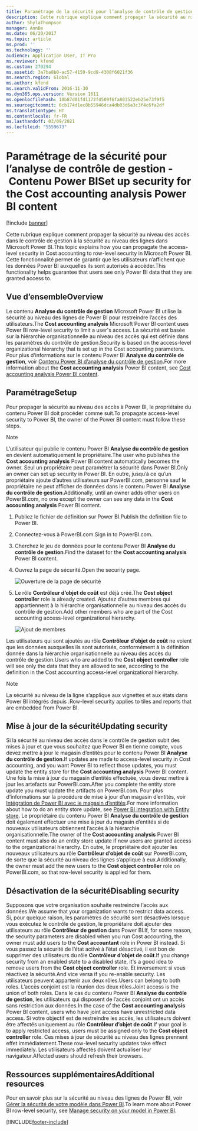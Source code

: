 ```yaml
---
title: Paramétrage de la sécurité pour l’analyse de contrôle de gestion - Contenu Power BI
description: Cette rubrique explique comment propager la sécurité au niveau des accès dans le contrôle de gestion à la sécurité au niveau des lignes dans Microsoft Power BI.
author: ShylaThompson
manager: AnnBe
ms.date: 06/20/2017
ms.topic: article
ms.prod: ''
ms.technology: ''
audience: Application User, IT Pro
ms.reviewer: kfend
ms.custom: 270294
ms.assetid: 3a7ba8b0-ac57-4159-9cd8-4308f6021f36
ms.search.region: Global
ms.author: kfend
ms.search.validFrom: 2016-11-30
ms.dyn365.ops.version: Version 1611
ms.openlocfilehash: 10b87d01fd1172f4509f6fa803522eb25e73f9f5
ms.sourcegitcommit: 6cb174d1ec8b55946dca4db03d6a3c3f4c6fa2df
ms.translationtype: HT
ms.contentlocale: fr-FR
ms.lasthandoff: 03/09/2021
ms.locfileid: "5559673"
---
```

# <a name="set-up-security-for-the-cost-accounting-analysis-power-bi-content"></a><span data-ttu-id="51956-103">Paramétrage de la sécurité pour l’analyse de contrôle de gestion - Contenu Power BI</span><span class="sxs-lookup"><span data-stu-id="51956-103">Set up security for the Cost accounting analysis Power BI content</span></span>

[!include [banner](../includes/banner.md)]

<span data-ttu-id="51956-104">Cette rubrique explique comment propager la sécurité au niveau des accès dans le contrôle de gestion à la sécurité au niveau des lignes dans Microsoft Power BI.</span><span class="sxs-lookup"><span data-stu-id="51956-104">This topic explains how you can propagate the access-level security in Cost accounting to row-level security in Microsoft Power BI.</span></span> <span data-ttu-id="51956-105">Cette fonctionnalité permet de garantir que les utilisateurs n’affichent que les données Power BI auxquelles ils sont autorisés à accéder.</span><span class="sxs-lookup"><span data-stu-id="51956-105">This functionality helps guarantee that users see only Power BI data that they are granted access to.</span></span>

## <a name="overview"></a><span data-ttu-id="51956-106">Vue d’ensemble</span><span class="sxs-lookup"><span data-stu-id="51956-106">Overview</span></span>

<span data-ttu-id="51956-107">Le contenu **Analyse du contrôle de gestion** Microsoft Power BI utilise la sécurité au niveau des lignes de Power BI pour restreindre l’accès des utilisateurs.</span><span class="sxs-lookup"><span data-stu-id="51956-107">The **Cost accounting analysis** Microsoft Power BI content uses Power BI row-level security to limit a user's access.</span></span> <span data-ttu-id="51956-108">La sécurité est basée sur la hiérarchie organisationnelle au niveau des accès qui est définie dans les paramètres du contrôle de gestion.</span><span class="sxs-lookup"><span data-stu-id="51956-108">Security is based on the access-level organizational hierarchy that is set up in the Cost accounting parameters.</span></span> <span data-ttu-id="51956-109">Pour plus d’informations sur le contenu Power BI **Analyse du contrôle de gestion**, voir [Contenu Power BI d’analyse du contrôle de gestion](cost-accounting-analysis-content-pack.md).</span><span class="sxs-lookup"><span data-stu-id="51956-109">For more information about the **Cost accounting analysis** Power BI content, see [Cost accounting analysis Power BI content](cost-accounting-analysis-content-pack.md).</span></span>

## <a name="setup"></a><span data-ttu-id="51956-110">Paramétrage</span><span class="sxs-lookup"><span data-stu-id="51956-110">Setup</span></span>
<span data-ttu-id="51956-111">Pour propager la sécurité au niveau des accès à Power BI, le propriétaire du contenu Power BI doit procéder comme suit.</span><span class="sxs-lookup"><span data-stu-id="51956-111">To propagate access-level security to Power BI, the owner of the Power BI content must follow these steps.</span></span>

> [!NOTE]
> <span data-ttu-id="51956-112">L’utilisateur qui publie le contenu Power BI **Analyse du contrôle de gestion** en devient automatiquement le propriétaire.</span><span class="sxs-lookup"><span data-stu-id="51956-112">The user who publishes the **Cost accounting analysis** Power BI content automatically becomes the owner.</span></span> <span data-ttu-id="51956-113">Seul un propriétaire peut paramétrer la sécurité dans Power BI.</span><span class="sxs-lookup"><span data-stu-id="51956-113">Only an owner can set up security in Power BI.</span></span> <span data-ttu-id="51956-114">En outre, jusqu’à ce qu’un propriétaire ajoute d’autres utilisateurs sur PowerBI.com, personne sauf le propriétaire ne peut afficher de données dans le contenu Power BI **Analyse du contrôle de gestion**.</span><span class="sxs-lookup"><span data-stu-id="51956-114">Additionally, until an owner adds other users on PowerBI.com, no one except the owner can see any data in the **Cost accounting analysis** Power BI content.</span></span>

1. <span data-ttu-id="51956-115">Publiez le fichier de définition sur Power BI.</span><span class="sxs-lookup"><span data-stu-id="51956-115">Publish the definition file to Power BI.</span></span>
2. <span data-ttu-id="51956-116">Connectez-vous à PowerBI.com.</span><span class="sxs-lookup"><span data-stu-id="51956-116">Sign in to PowerBI.com.</span></span>
3. <span data-ttu-id="51956-117">Cherchez le jeu de données pour le contenu Power BI **Analyse du contrôle de gestion**.</span><span class="sxs-lookup"><span data-stu-id="51956-117">Find the dataset for the **Cost accounting analysis** Power BI content.</span></span>
4. <span data-ttu-id="51956-118">Ouvrez la page de sécurité.</span><span class="sxs-lookup"><span data-stu-id="51956-118">Open the security page.</span></span>

    ![Ouverture de la page de sécurité](./media/CA-picture-1.png)

5. <span data-ttu-id="51956-120">Le rôle **Contrôleur d’objet de coût** est déjà créé.</span><span class="sxs-lookup"><span data-stu-id="51956-120">The **Cost object controller** role is already created.</span></span> <span data-ttu-id="51956-121">Ajoutez d’autres membres qui appartiennent à la hiérarchie organisationnelle au niveau des accès du contrôle de gestion.</span><span class="sxs-lookup"><span data-stu-id="51956-121">Add other members who are part of the Cost accounting access-level organizational hierarchy.</span></span>

    ![Ajout de membres](./media/CA-picture-2.png)

<span data-ttu-id="51956-123">Les utilisateurs qui sont ajoutés au rôle **Contrôleur d’objet de coût** ne voient que les données auxquelles ils sont autorisés, conformément à la définition donnée dans la hiérarchie organisationnelle au niveau des accès du contrôle de gestion.</span><span class="sxs-lookup"><span data-stu-id="51956-123">Users who are added to the **Cost object controller** role will see only the data that they are allowed to see, according to the definition in the Cost accounting access-level organizational hierarchy.</span></span>

> [!NOTE]
> <span data-ttu-id="51956-124">La sécurité au niveau de la ligne s’applique aux vignettes et aux états dans Power BI intégrés depuis .</span><span class="sxs-lookup"><span data-stu-id="51956-124">Row-level security applies to tiles and reports that are embedded from Power BI.</span></span>

## <a name="updating-security"></a><span data-ttu-id="51956-125">Mise à jour de la sécurité</span><span class="sxs-lookup"><span data-stu-id="51956-125">Updating security</span></span>
<span data-ttu-id="51956-126">Si la sécurité au niveau des accès dans le contrôle de gestion subit des mises à jour et que vous souhaitez que Power BI en tienne compte, vous devez mettre à jour le magasin d’entités pour le contenu Power BI **Analyse du contrôle de gestion**.</span><span class="sxs-lookup"><span data-stu-id="51956-126">If updates are made to access-level security in Cost accounting, and you want Power BI to reflect those updates, you must update the entity store for the **Cost accounting analysis** Power BI content.</span></span> <span data-ttu-id="51956-127">Une fois la mise à jour du magasin d’entités effectuée, vous devez mettre à jour les artefacts sur PowerBI.com.</span><span class="sxs-lookup"><span data-stu-id="51956-127">After you complete the entity store update you must update the artifacts on PowerBI.com.</span></span> <span data-ttu-id="51956-128">Pour plus d’informations sur la procédure de mise à jour d’un magasin d’entités, voir [Intégration de Power BI avec le magasin d’entités](power-bi-integration-entity-store.md#update-entity-store).</span><span class="sxs-lookup"><span data-stu-id="51956-128">For more information about how to do an entity store update, see [Power BI integration with Entity store](power-bi-integration-entity-store.md#update-entity-store).</span></span> <span data-ttu-id="51956-129">Le propriétaire du contenu Power BI **Analyse du contrôle de gestion** doit également effectuer une mise à jour du magasin d’entités si de nouveaux utilisateurs obtiennent l’accès à la hiérarchie organisationnelle.</span><span class="sxs-lookup"><span data-stu-id="51956-129">The owner of the **Cost accounting analysis** Power BI content must also do an entity store update if new users are granted access to the organizational hierarchy.</span></span> <span data-ttu-id="51956-130">En outre, le propriétaire doit ajouter les nouveaux utilisateurs au rôle **Contrôleur d’objet de coût** sur PowerBI.com, de sorte que la sécurité au niveau des lignes s’applique à eux.</span><span class="sxs-lookup"><span data-stu-id="51956-130">Additionally, the owner must add the new users to the **Cost object controller** role on PowerBI.com, so that row-level security is applied for them.</span></span>

## <a name="disabling-security"></a><span data-ttu-id="51956-131">Désactivation de la sécurité</span><span class="sxs-lookup"><span data-stu-id="51956-131">Disabling security</span></span>
<span data-ttu-id="51956-132">Supposons que votre organisation souhaite restreindre l’accès aux données.</span><span class="sxs-lookup"><span data-stu-id="51956-132">We assume that your organization wants to restrict data access.</span></span> <span data-ttu-id="51956-133">Si, pour quelque raison, les paramètres de sécurité sont désactivés lorsque vous exécutez le contrôle de gestion, le propriétaire doit ajouter des utilisateurs au rôle **Contrôleur de gestion** dans Power BI.</span><span class="sxs-lookup"><span data-stu-id="51956-133">If, for some reason, the security parameters are disabled when you run Cost accounting, the owner must add users to the **Cost accountant** role in Power BI instead.</span></span> <span data-ttu-id="51956-134">Si vous passez la sécurité de l’état activé à l’état désactivé, il est bon de supprimer des utilisateurs du rôle **Contrôleur d’objet de coût**.</span><span class="sxs-lookup"><span data-stu-id="51956-134">If you change security from an enabled state to a disabled state, it's a good idea to remove users from the **Cost object controller** role.</span></span> <span data-ttu-id="51956-135">Et inversement si vous réactivez la sécurité.</span><span class="sxs-lookup"><span data-stu-id="51956-135">And vice versa if you re-enable security.</span></span> <span data-ttu-id="51956-136">Les utilisateurs peuvent appartenir aux deux rôles.</span><span class="sxs-lookup"><span data-stu-id="51956-136">Users can belong to both roles.</span></span> <span data-ttu-id="51956-137">L’accès conjoint est la réunion des deux rôles.</span><span class="sxs-lookup"><span data-stu-id="51956-137">Joint access is the union of both roles.</span></span> <span data-ttu-id="51956-138">Dans le cas du contenu Power BI **Analyse du contrôle de gestion**, les utilisateurs qui disposent de l’accès conjoint ont un accès sans restriction aux données.</span><span class="sxs-lookup"><span data-stu-id="51956-138">In the case of the **Cost accounting analysis** Power BI content, users who have joint access have unrestricted data access.</span></span> <span data-ttu-id="51956-139">Si votre objectif est de restreindre les accès, les utilisateurs doivent être affectés uniquement au rôle **Contrôleur d’objet de coût**.</span><span class="sxs-lookup"><span data-stu-id="51956-139">If your goal is to apply restricted access, users must be assigned only to the **Cost object controller** role.</span></span> <span data-ttu-id="51956-140">Ces mises à jour de sécurité au niveau des lignes prennent effet immédiatement.</span><span class="sxs-lookup"><span data-stu-id="51956-140">These row-level security updates take effect immediately.</span></span> <span data-ttu-id="51956-141">Les utilisateurs affectés doivent actualiser leur navigateur.</span><span class="sxs-lookup"><span data-stu-id="51956-141">Affected users should refresh their browsers.</span></span>

## <a name="additional-resources"></a><span data-ttu-id="51956-142">Ressources supplémentaires</span><span class="sxs-lookup"><span data-stu-id="51956-142">Additional resources</span></span>
<span data-ttu-id="51956-143">Pour en savoir plus sur la sécurité au niveau des lignes de Power BI, voir [Gérer la sécurité de votre modèle dans Power BI](https://powerbi.microsoft.com/documentation/powerbi-admin-rls/#manage-security-on-your-model).</span><span class="sxs-lookup"><span data-stu-id="51956-143">To learn more about Power BI row-level security, see [Manage security on your model in Power BI](https://powerbi.microsoft.com/documentation/powerbi-admin-rls/#manage-security-on-your-model).</span></span>


[!INCLUDE[footer-include](../../../includes/footer-banner.md)]